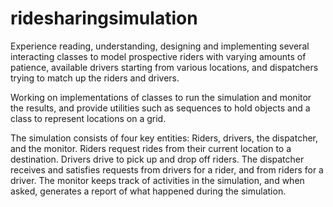 # ridesharingsimulation
Experience reading, understanding, designing and implementing several interacting classes to model 
prospective riders with varying amounts of patience, available drivers starting from various locations, 
and dispatchers trying to match up the riders and drivers.

Working on implementations of classes to run the simulation and monitor the results, and provide utilities such as
sequences to hold objects and a class to represent locations on a grid.

The simulation consists of four key entities: Riders, drivers, the dispatcher, and the monitor. 
Riders request rides from their current location to a destination. 
Drivers drive to pick up and drop off riders. 
The dispatcher receives and satisfies requests from drivers for a rider, and from riders for a driver. 
The monitor keeps track of activities in the simulation, and when asked, generates a report of what happened during the simulation.

